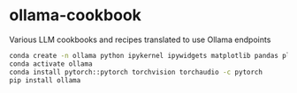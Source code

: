 # ollama-cookbook
Various LLM cookbooks and recipes translated to use Ollama endpoints

```sh
conda create -n ollama python ipykernel ipywidgets matplotlib pandas plotly scipy sklearn typing tqdm
conda activate ollama
conda install pytorch::pytorch torchvision torchaudio -c pytorch
pip install ollama
```